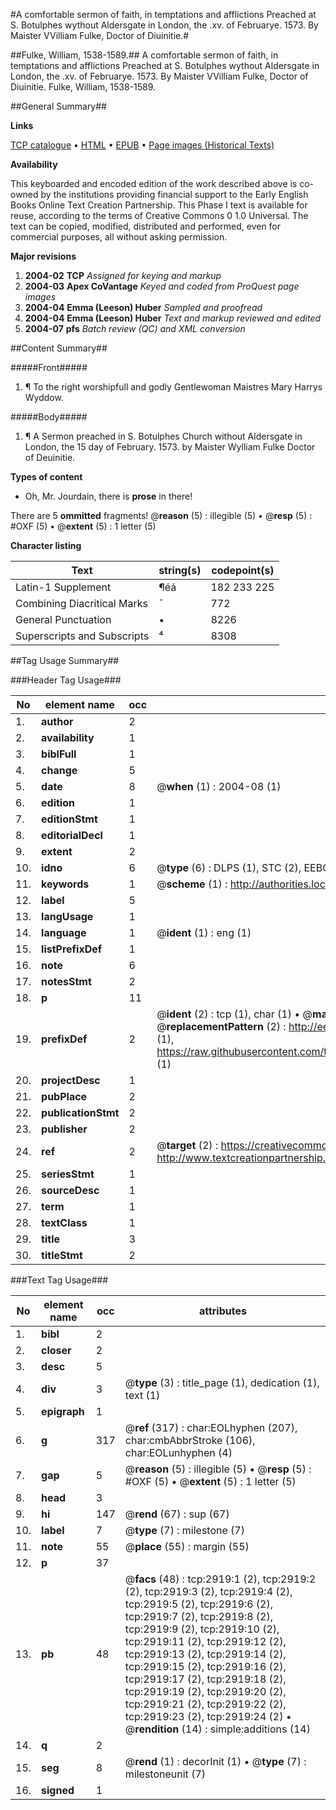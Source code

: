 #A comfortable sermon of faith, in temptations and afflictions Preached at S. Botulphes wythout Aldersgate in London, the .xv. of Februarye. 1573. By Maister VVilliam Fulke, Doctor of Diuinitie.#

##Fulke, William, 1538-1589.##
A comfortable sermon of faith, in temptations and afflictions Preached at S. Botulphes wythout Aldersgate in London, the .xv. of Februarye. 1573. By Maister VVilliam Fulke, Doctor of Diuinitie.
Fulke, William, 1538-1589.

##General Summary##

**Links**

[TCP catalogue](http://www.ota.ox.ac.uk/tcp/)  • 
[HTML](http://tei.it.ox.ac.uk/tcp/Texts-HTML/free/A01/A01300.html)  • 
[EPUB](http://tei.it.ox.ac.uk/tcp/Texts-EPUB/free/A01/A01300.epub) • 
[Page images (Historical Texts)](https://data.historicaltexts.jisc.ac.uk/view?pubId=eebo-99838537e&pageId=eebo-99838537e-2919-1)

**Availability**

This keyboarded and encoded edition of the
	       work described above is co-owned by the institutions
	       providing financial support to the Early English Books
	       Online Text Creation Partnership. This Phase I text is
	       available for reuse, according to the terms of Creative
	       Commons 0 1.0 Universal. The text can be copied,
	       modified, distributed and performed, even for
	       commercial purposes, all without asking permission.

**Major revisions**

1. __2004-02__ __TCP__ *Assigned for keying and markup*
1. __2004-03__ __Apex CoVantage__ *Keyed and coded from ProQuest page images*
1. __2004-04__ __Emma (Leeson) Huber__ *Sampled and proofread*
1. __2004-04__ __Emma (Leeson) Huber__ *Text and markup reviewed and edited*
1. __2004-07__ __pfs__ *Batch review (QC) and XML conversion*

##Content Summary##

#####Front#####

1. ¶ To the right worshipfull and godly Gentlewoman Maistres Mary Harrys Wyddow.

#####Body#####

1. ¶ A Sermon preached in S. Botulphes Church without Aldersgate in London, the 15 day of February. 1573. by Maister Wylliam Fulke Doctor of Deuinitie.

**Types of content**

  * Oh, Mr. Jourdain, there is **prose** in there!

There are 5 **ommitted** fragments! 
 @__reason__ (5) : illegible (5)  •  @__resp__ (5) : #OXF (5)  •  @__extent__ (5) : 1 letter (5)

**Character listing**


|Text|string(s)|codepoint(s)|
|---|---|---|
|Latin-1 Supplement|¶éá|182 233 225|
|Combining             Diacritical Marks|̄|772|
|General Punctuation|•|8226|
|Superscripts             and Subscripts|⁴|8308|

##Tag Usage Summary##

###Header Tag Usage###

|No|element name|occ|attributes|
|---|---|---|---|
|1.|__author__|2||
|2.|__availability__|1||
|3.|__biblFull__|1||
|4.|__change__|5||
|5.|__date__|8| @__when__ (1) : 2004-08 (1)|
|6.|__edition__|1||
|7.|__editionStmt__|1||
|8.|__editorialDecl__|1||
|9.|__extent__|2||
|10.|__idno__|6| @__type__ (6) : DLPS (1), STC (2), EEBO-CITATION (1), PROQUEST (1), VID (1)|
|11.|__keywords__|1| @__scheme__ (1) : http://authorities.loc.gov/ (1)|
|12.|__label__|5||
|13.|__langUsage__|1||
|14.|__language__|1| @__ident__ (1) : eng (1)|
|15.|__listPrefixDef__|1||
|16.|__note__|6||
|17.|__notesStmt__|2||
|18.|__p__|11||
|19.|__prefixDef__|2| @__ident__ (2) : tcp (1), char (1)  •  @__matchPattern__ (2) : ([0-9\-]+):([0-9IVX]+) (1), (.+) (1)  •  @__replacementPattern__ (2) : http://eebo.chadwyck.com/downloadtiff?vid=$1&page=$2 (1), https://raw.githubusercontent.com/textcreationpartnership/Texts/master/tcpchars.xml#$1 (1)|
|20.|__projectDesc__|1||
|21.|__pubPlace__|2||
|22.|__publicationStmt__|2||
|23.|__publisher__|2||
|24.|__ref__|2| @__target__ (2) : https://creativecommons.org/publicdomain/zero/1.0/ (1), http://www.textcreationpartnership.org/docs/. (1)|
|25.|__seriesStmt__|1||
|26.|__sourceDesc__|1||
|27.|__term__|1||
|28.|__textClass__|1||
|29.|__title__|3||
|30.|__titleStmt__|2||


###Text Tag Usage###

|No|element name|occ|attributes|
|---|---|---|---|
|1.|__bibl__|2||
|2.|__closer__|2||
|3.|__desc__|5||
|4.|__div__|3| @__type__ (3) : title_page (1), dedication (1), text (1)|
|5.|__epigraph__|1||
|6.|__g__|317| @__ref__ (317) : char:EOLhyphen (207), char:cmbAbbrStroke (106), char:EOLunhyphen (4)|
|7.|__gap__|5| @__reason__ (5) : illegible (5)  •  @__resp__ (5) : #OXF (5)  •  @__extent__ (5) : 1 letter (5)|
|8.|__head__|3||
|9.|__hi__|147| @__rend__ (67) : sup (67)|
|10.|__label__|7| @__type__ (7) : milestone (7)|
|11.|__note__|55| @__place__ (55) : margin (55)|
|12.|__p__|37||
|13.|__pb__|48| @__facs__ (48) : tcp:2919:1 (2), tcp:2919:2 (2), tcp:2919:3 (2), tcp:2919:4 (2), tcp:2919:5 (2), tcp:2919:6 (2), tcp:2919:7 (2), tcp:2919:8 (2), tcp:2919:9 (2), tcp:2919:10 (2), tcp:2919:11 (2), tcp:2919:12 (2), tcp:2919:13 (2), tcp:2919:14 (2), tcp:2919:15 (2), tcp:2919:16 (2), tcp:2919:17 (2), tcp:2919:18 (2), tcp:2919:19 (2), tcp:2919:20 (2), tcp:2919:21 (2), tcp:2919:22 (2), tcp:2919:23 (2), tcp:2919:24 (2)  •  @__rendition__ (14) : simple:additions (14)|
|14.|__q__|2||
|15.|__seg__|8| @__rend__ (1) : decorInit (1)  •  @__type__ (7) : milestoneunit (7)|
|16.|__signed__|1||
